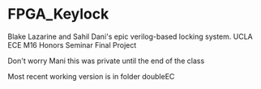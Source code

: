 # FPGA_Keylock
Blake Lazarine and Sahil Dani's epic verilog-based locking system. UCLA ECE M16 Honors Seminar Final Project

Don't worry Mani this was private until the end of the class

Most recent working version is in folder doubleEC
